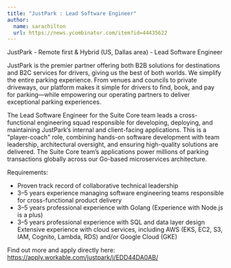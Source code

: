 ```yaml
---
title: "JustPark : Lead Software Engineer"
author:
  name: sarachilton
  url: https://news.ycombinator.com/item?id=44435622
---
```


<JobNavigation />

JustPark - Remote first &amp; Hybrid (US, Dallas area) - Lead Software Engineer

JustPark is the premier partner offering both B2B solutions for destinations and B2C services for drivers, giving us the best of both worlds. We simplify the entire parking experience. From venues and councils to private driveways, our platform makes it simple for drivers to find, book, and pay for parking—while empowering our operating partners to deliver exceptional parking experiences.

The Lead Software Engineer for the Suite Core team leads a cross-functional engineering squad responsible for developing, deploying, and maintaining JustPark’s internal and client-facing applications. This is a &quot;player-coach&quot; role, combining hands-on software development with team leadership, architectural oversight, and ensuring high-quality solutions are delivered. The Suite Core team’s applications power millions of parking transactions globally across our Go-based microservices architecture.

Requirements:
- Proven track record of collaborative technical leadership
- 3–5 years experience managing software engineering teams responsible for cross-functional product delivery
- 3–5 years professional experience with Golang (Experience with Node.js is a plus)
- 3–5 years professional experience with SQL and data layer design
Extensive experience with cloud services, including AWS (EKS, EC2, S3, IAM, Cognito, Lambda, RDS) and&#x2F;or Google Cloud (GKE)

Find out more and apply directly here: <a href="https:&#x2F;&#x2F;apply.workable.com&#x2F;justpark&#x2F;j&#x2F;EDD44DA0AB&#x2F;" rel="nofollow">https:&#x2F;&#x2F;apply.workable.com&#x2F;justpark&#x2F;j&#x2F;EDD44DA0AB&#x2F;</a>
<JobApplication />
